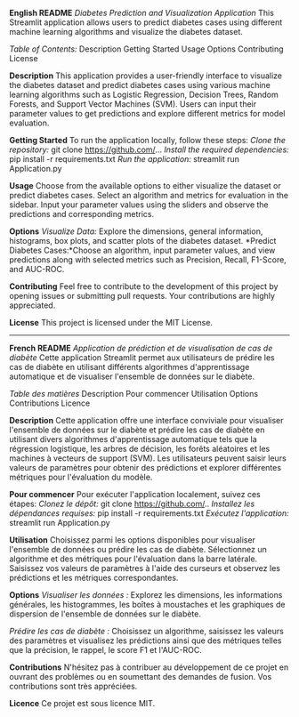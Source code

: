 __English README__
_Diabetes Prediction and Visualization Application_
This Streamlit application allows users to predict diabetes cases using different machine learning algorithms and visualize the diabetes dataset.

_Table of Contents:_
Description
Getting Started
Usage
Options
Contributing
License

**Description**
This application provides a user-friendly interface to visualize the diabetes dataset and predict diabetes cases using various machine learning algorithms such as Logistic Regression, Decision Trees, Random Forests, and Support Vector Machines (SVM). Users can input their parameter values to get predictions and explore different metrics for model evaluation.

**Getting Started**
To run the application locally, follow these steps:
*Clone the repository:*
git clone https://github.com/...
*Install the required dependencies:*
pip install -r requirements.txt
*Run the application:*
streamlit run Application.py

**Usage**
Choose from the available options to either visualize the dataset or predict diabetes cases. Select an algorithm and metrics for evaluation in the sidebar. Input your parameter values using the sliders and observe the predictions and corresponding metrics.

**Options**
*Visualize Data:* Explore the dimensions, general information, histograms, box plots, and scatter plots of the diabetes dataset.
*Predict Diabetes Cases:*Choose an algorithm, input parameter values, and view predictions along with selected metrics such as Precision, Recall, F1-Score, and AUC-ROC.

**Contributing**
Feel free to contribute to the development of this project by opening issues or submitting pull requests. Your contributions are highly appreciated.

**License**
This project is licensed under the MIT License.

---------------------------------------------------------------------------------------------------------------

__French README__
_Application de prédiction et de visualisation de cas de diabète_
Cette application Streamlit permet aux utilisateurs de prédire les cas de diabète en utilisant différents algorithmes d'apprentissage automatique et de visualiser l'ensemble de données sur le diabète.

_Table des matières_
Description
Pour commencer
Utilisation
Options
Contributions
Licence

**Description**
Cette application offre une interface conviviale pour visualiser l'ensemble de données sur le diabète et prédire les cas de diabète en utilisant divers algorithmes d'apprentissage automatique tels que la régression logistique, les arbres de décision, les forêts aléatoires et les machines à vecteurs de support (SVM). Les utilisateurs peuvent saisir leurs valeurs de paramètres pour obtenir des prédictions et explorer différentes métriques pour l'évaluation du modèle.

**Pour commencer**
Pour exécuter l'application localement, suivez ces étapes:
*Clonez le dépôt:*
git clone https://github.com/..
*Installez les dépendances requises:*
pip install -r requirements.txt
*Exécutez l'application:*
streamlit run Application.py

**Utilisation**
Choisissez parmi les options disponibles pour visualiser l'ensemble de données ou prédire les cas de diabète. Sélectionnez un algorithme et des métriques pour l'évaluation dans la barre latérale. Saisissez vos valeurs de paramètres à l'aide des curseurs et observez les prédictions et les métriques correspondantes.

**Options**
*Visualiser les données :* Explorez les dimensions, les informations générales, les histogrammes, les boîtes à moustaches et les graphiques de dispersion de l'ensemble de données sur le diabète.

*Prédire les cas de diabète :* Choisissez un algorithme, saisissez les valeurs des paramètres et visualisez les prédictions ainsi que des métriques telles que la précision, le rappel, le score F1 et l'AUC-ROC.

**Contributions**
N'hésitez pas à contribuer au développement de ce projet en ouvrant des problèmes ou en soumettant des demandes de fusion. Vos contributions sont très appréciées.

**Licence**
Ce projet est sous licence MIT.
